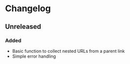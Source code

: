 # Changelog

## Unreleased

### Added

- Basic function to collect nested URLs from a parent link
- Simple error handling